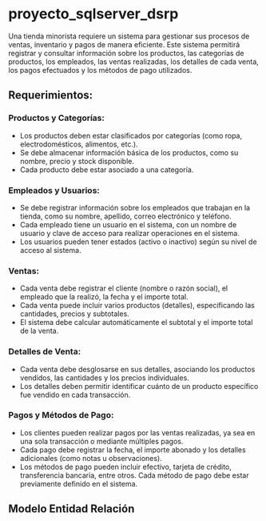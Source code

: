 # proyecto_sqlserver_dsrp

Una tienda minorista requiere un sistema para gestionar sus procesos de ventas, inventario y pagos de manera eficiente. Este sistema permitirá registrar y consultar información sobre los productos, las categorías de productos, los empleados, las ventas realizadas, los detalles de cada venta, los pagos efectuados y los métodos de pago utilizados.

## Requerimientos:

### Productos y Categorías:
- Los productos deben estar clasificados por categorías (como ropa, electrodomésticos, alimentos, etc.).
- Se debe almacenar información básica de los productos, como su nombre, precio y stock disponible.
- Cada producto debe estar asociado a una categoría.

### Empleados y Usuarios:
- Se debe registrar información sobre los empleados que trabajan en la tienda, como su nombre, apellido, correo electrónico y teléfono.
- Cada empleado tiene un usuario en el sistema, con un nombre de usuario y clave de acceso para realizar operaciones en el sistema.
- Los usuarios pueden tener estados (activo o inactivo) según su nivel de acceso al sistema.

### Ventas:
- Cada venta debe registrar el cliente (nombre o razón social), el empleado que la realizó, la fecha y el importe total.
- Cada venta puede incluir varios productos (detalles), especificando las cantidades, precios y subtotales.
- El sistema debe calcular automáticamente el subtotal y el importe total de la venta.

### Detalles de Venta:
- Cada venta debe desglosarse en sus detalles, asociando los productos vendidos, las cantidades y los precios individuales.
- Los detalles deben permitir identificar cuánto de un producto específico fue vendido en cada transacción.

### Pagos y Métodos de Pago:
- Los clientes pueden realizar pagos por las ventas realizadas, ya sea en una sola transacción o mediante múltiples pagos.
- Cada pago debe registrar la fecha, el importe abonado y los detalles adicionales (como notas u observaciones).
- Los métodos de pago pueden incluir efectivo, tarjeta de crédito, transferencia bancaria, entre otros. Cada método de pago debe estar previamente definido en el sistema.

## Modelo Entidad Relación

